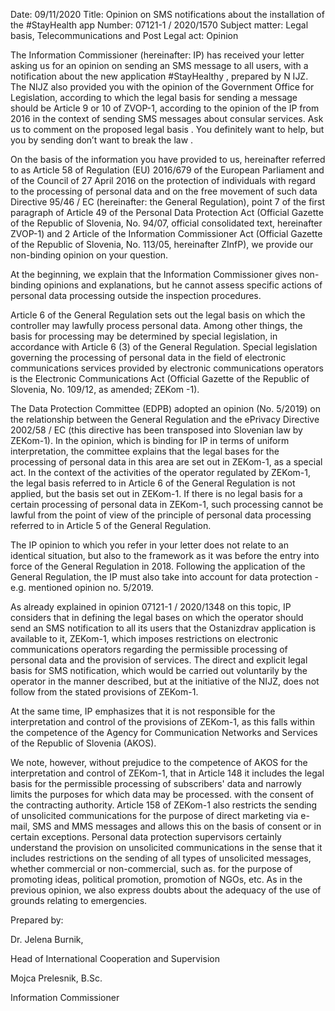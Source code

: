 Date: 09/11/2020
Title: Opinion on SMS notifications about the installation of the #StayHealth app
Number: 07121-1 / 2020/1570
Subject matter: Legal basis, Telecommunications and Post
Legal act: Opinion

The Information Commissioner (hereinafter: IP) has received your letter asking us for an opinion on sending an SMS message to all users, with a notification about the new application #StayHealthy , prepared by N IJZ. The NIJZ also provided you with the opinion of the Government Office for Legislation, according to which the legal basis for sending a message should be Article 9 or 10 of ZVOP-1, according to the opinion of the IP from 2016 in the context of sending SMS messages about consular services. Ask us to comment on the proposed legal basis . You definitely want to help, but you by sending don’t want to break the law .

 

On the basis of the information you have provided to us, hereinafter referred to as Article 58 of Regulation (EU) 2016/679 of the European Parliament and of the Council of 27 April 2016 on the protection of individuals with regard to the processing of personal data and on the free movement of such data Directive 95/46 / EC (hereinafter: the General Regulation), point 7 of the first paragraph of Article 49 of the Personal Data Protection Act (Official Gazette of the Republic of Slovenia, No. 94/07, official consolidated text, hereinafter ZVOP-1) and 2 Article of the Information Commissioner Act (Official Gazette of the Republic of Slovenia, No. 113/05, hereinafter ZInfP), we provide our non-binding opinion on your question.

 

At the beginning, we explain that the Information Commissioner gives non-binding opinions and explanations, but he cannot assess specific actions of personal data processing outside the inspection procedures.

 

Article 6 of the General Regulation sets out the legal basis on which the controller may lawfully process personal data. Among other things, the basis for processing may be determined by special legislation, in accordance with Article 6 (3) of the General Regulation. Special legislation governing the processing of personal data in the field of electronic communications services provided by electronic communications operators is the Electronic Communications Act (Official Gazette of the Republic of Slovenia, No. 109/12, as amended; ZEKom -1).

 

The Data Protection Committee (EDPB) adopted an opinion (No. 5/2019) on the relationship between the General Regulation and the ePrivacy Directive 2002/58 / EC (this directive has been transposed into Slovenian law by ZEKom-1). In the opinion, which is binding for IP in terms of uniform interpretation, the committee explains that the legal bases for the processing of personal data in this area are set out in ZEKom-1, as a special act. In the context of the activities of the operator regulated by ZEKom-1, the legal basis referred to in Article 6 of the General Regulation is not applied, but the basis set out in ZEKom-1. If there is no legal basis for a certain processing of personal data in ZEKom-1, such processing cannot be lawful from the point of view of the principle of personal data processing referred to in Article 5 of the General Regulation.

 

The IP opinion to which you refer in your letter does not relate to an identical situation, but also to the framework as it was before the entry into force of the General Regulation in 2018. Following the application of the General Regulation, the IP must also take into account for data protection - e.g. mentioned opinion no. 5/2019.

 

 

 

 

As already explained in opinion 07121-1 / 2020/1348 on this topic, IP considers that in defining the legal bases on which the operator should send an SMS notification to all its users that the Ostanizdrav application is available to it, ZEKom-1, which imposes restrictions on electronic communications operators regarding the permissible processing of personal data and the provision of services. The direct and explicit legal basis for SMS notification, which would be carried out voluntarily by the operator in the manner described, but at the initiative of the NIJZ, does not follow from the stated provisions of ZEKom-1.

 

At the same time, IP emphasizes that it is not responsible for the interpretation and control of the provisions of ZEKom-1, as this falls within the competence of the Agency for Communication Networks and Services of the Republic of Slovenia (AKOS).

 

We note, however, without prejudice to the competence of AKOS for the interpretation and control of ZEKom-1, that in Article 148 it includes the legal basis for the permissible processing of subscribers' data and narrowly limits the purposes for which data may be processed. with the consent of the contracting authority. Article 158 of ZEKom-1 also restricts the sending of unsolicited communications for the purpose of direct marketing via e-mail, SMS and MMS messages and allows this on the basis of consent or in certain exceptions. Personal data protection supervisors certainly understand the provision on unsolicited communications in the sense that it includes restrictions on the sending of all types of unsolicited messages, whether commercial or non-commercial, such as. for the purpose of promoting ideas, political promotion, promotion of NGOs, etc. As in the previous opinion, we also express doubts about the adequacy of the use of grounds relating to emergencies.

 

 

Prepared by:

Dr. Jelena Burnik,

Head of International Cooperation and Supervision

 

 

 

Mojca Prelesnik, B.Sc.

Information Commissioner
